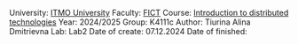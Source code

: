 University: [ITMO University](https://itmo.ru/ru/)
Faculty: [FICT](https://fict.itmo.ru)
Course: [Introduction to distributed technologies](https://github.com/itmo-ict-faculty/introduction-to-distributed-technologies)
Year: 2024/2025
Group: K4111c
Author: Tiurina Alina Dmitrievna
Lab: Lab2
Date of create: 07.12.2024
Date of finished: 
